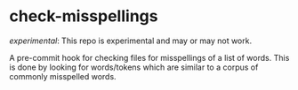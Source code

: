 # check-misspellings

_experimental_: This repo is experimental and may or may not work.

A pre-commit hook for checking files for misspellings of a list of words. This
is done by looking for words/tokens which are similar to a corpus of commonly
misspelled words.
